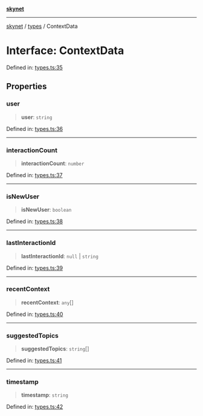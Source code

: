 [**skynet**](../../README.md)

***

[skynet](../../README.md) / [types](../README.md) / ContextData

# Interface: ContextData

Defined in: [types.ts:35](https://github.com/patgpt/patgpt-mcp/blob/24221bd2d5cfea455baecbf5a23ebf603f90c59d/src/types.ts#L35)

## Properties

### user

> **user**: `string`

Defined in: [types.ts:36](https://github.com/patgpt/patgpt-mcp/blob/24221bd2d5cfea455baecbf5a23ebf603f90c59d/src/types.ts#L36)

***

### interactionCount

> **interactionCount**: `number`

Defined in: [types.ts:37](https://github.com/patgpt/patgpt-mcp/blob/24221bd2d5cfea455baecbf5a23ebf603f90c59d/src/types.ts#L37)

***

### isNewUser

> **isNewUser**: `boolean`

Defined in: [types.ts:38](https://github.com/patgpt/patgpt-mcp/blob/24221bd2d5cfea455baecbf5a23ebf603f90c59d/src/types.ts#L38)

***

### lastInteractionId

> **lastInteractionId**: `null` \| `string`

Defined in: [types.ts:39](https://github.com/patgpt/patgpt-mcp/blob/24221bd2d5cfea455baecbf5a23ebf603f90c59d/src/types.ts#L39)

***

### recentContext

> **recentContext**: `any`[]

Defined in: [types.ts:40](https://github.com/patgpt/patgpt-mcp/blob/24221bd2d5cfea455baecbf5a23ebf603f90c59d/src/types.ts#L40)

***

### suggestedTopics

> **suggestedTopics**: `string`[]

Defined in: [types.ts:41](https://github.com/patgpt/patgpt-mcp/blob/24221bd2d5cfea455baecbf5a23ebf603f90c59d/src/types.ts#L41)

***

### timestamp

> **timestamp**: `string`

Defined in: [types.ts:42](https://github.com/patgpt/patgpt-mcp/blob/24221bd2d5cfea455baecbf5a23ebf603f90c59d/src/types.ts#L42)
